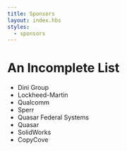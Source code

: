 ```yaml
---
title: Sponsors
layout: index.hbs
styles:
  - sponsors
---
```



<div class="sponsor-video">

</div>

# An Incomplete List

- Dini Group
- Lockheed-Martin
- Qualcomm
- Sperr
- Quasar Federal Systems
- Quasar
- SolidWorks
- CopyCove
